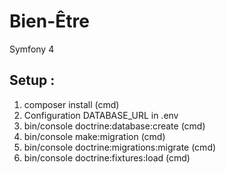 # Bien-Être
Symfony 4

## Setup :

1. composer install (cmd)
2. Configuration DATABASE_URL in .env
3. bin/console doctrine:database:create (cmd)
4. bin/console make:migration (cmd)
5. bin/console doctrine:migrations:migrate (cmd)
6. bin/console doctrine:fixtures:load (cmd)
